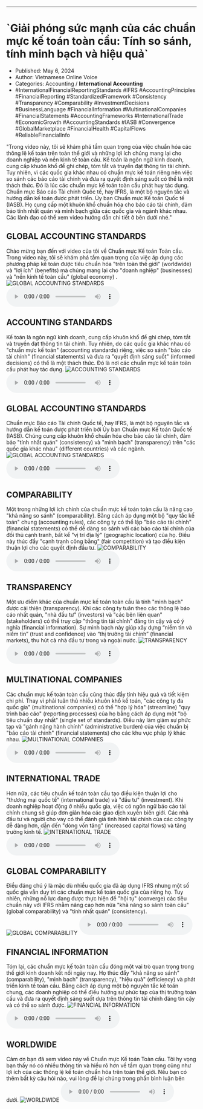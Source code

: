 
---

# \`Giải phóng sức mạnh của các chuẩn mực kế toán toàn cầu: Tính so sánh, tính minh bạch và hiệu quả\`

- Published: May 6, 2024
- Author: Vietnamese Online Voice
- Categories: Accounting / **International Accounting**
- #InternationalFinancialReportingStandards #IFRS #AccountingPrinciples #FinancialReporting #StandardizedFramework #Consistency #Transparency #Comparability #InvestmentDecisions #BusinessLanguage #FinancialInformation #MultinationalCompanies #FinancialStatements #AccountingFrameworks #InternationalTrade #EconomicGrowth #AccountingStandards #IASB #Convergence #GlobalMarketplace #FinancialHealth #CapitalFlows #ReliableFinancialInfo

"Trong video này, tôi sẽ khám phá tầm quan trọng của việc chuẩn hóa các thông lệ kế toán trên toàn thế giới và những lợi ích chúng mang lại cho doanh nghiệp và nền kinh tế toàn cầu. Kế toán là ngôn ngữ kinh doanh, cung cấp khuôn khổ để ghi chép, tóm tắt và truyền đạt thông tin tài chính. Tuy nhiên, vì các quốc gia khác nhau có chuẩn mực kế toán riêng nên việc so sánh các báo cáo tài chính và đưa ra quyết định sáng suốt có thể là một thách thức. Đó là lúc các chuẩn mực kế toán toàn cầu phát huy tác dụng. Chuẩn mực Báo cáo Tài chính Quốc tế, hay IFRS, là một bộ nguyên tắc và hướng dẫn kế toán được phát triển. Ủy ban Chuẩn mực Kế toán Quốc tế (IASB). Họ cung cấp một khuôn khổ chuẩn hóa cho báo cáo tài chính, đảm bảo tính nhất quán và minh bạch giữa các quốc gia và ngành khác nhau. Các lãnh đạo có thể xem video hướng dẫn chi tiết ở bên dưới nhé."


## GLOBAL ACCOUNTING STANDARDS

Chào mừng bạn đến với video của tôi về Chuẩn mực Kế toán Toàn cầu. Trong video này, tôi sẽ khám phá tầm quan trọng của việc áp dụng các phương pháp kế toán được tiêu chuẩn hóa "trên toàn thế giới" (worldwide) và "lợi ích" (benefits) mà chúng mang lại cho "doanh nghiệp" (businesses) và "nền kinh tế toàn cầu" (global economy) .
![GLOBAL ACCOUNTING STANDARDS](https://http-archiver-apis-production-80.schnworks.com/storage/images/transitions/2024-05-06/transition--46620188402-Montserrat-Bold-283593.jpg)
<audio controls>
    <source src="https://http-archiver-apis-production-80.schnworks.com/storage/storage/audio/file-20711572131.mp3" type="audio/mpeg">
</audio>



## ACCOUNTING STANDARDS

Kế toán là ngôn ngữ kinh doanh, cung cấp khuôn khổ để ghi chép, tóm tắt và truyền đạt thông tin tài chính. Tuy nhiên, do các quốc gia khác nhau có "chuẩn mực kế toán" (accounting standards) riêng, việc so sánh "báo cáo tài chính" (financial statements) và đưa ra "quyết định sáng suốt" (informed decisions) có thể là một thách thức. Đó là nơi các chuẩn mực kế toán toàn cầu phát huy tác dụng.
![ACCOUNTING STANDARDS](https://http-archiver-apis-production-80.schnworks.com/storage/images/transitions/2024-05-06/transition--43530483501-Montserrat-Black-7B1FA2.jpg)
<audio controls>
    <source src="https://http-archiver-apis-production-80.schnworks.com/storage/storage/audio/file-8440974341.mp3" type="audio/mpeg">
</audio>



## GLOBAL ACCOUNTING STANDARDS

Chuẩn mực Báo cáo Tài chính Quốc tế, hay IFRS, là một bộ nguyên tắc và hướng dẫn kế toán được phát triển bởi Ủy ban Chuẩn mực Kế toán Quốc tế (IASB). Chúng cung cấp khuôn khổ chuẩn hóa cho báo cáo tài chính, đảm bảo "tính nhất quán" (consistency) và "minh bạch" (transparency) trên "các quốc gia khác nhau" (different countries) và các ngành.
![GLOBAL ACCOUNTING STANDARDS](https://http-archiver-apis-production-80.schnworks.com/storage/images/transitions/2024-05-06/transition--21853899987-Montserrat-ExtraBold-4A148C.jpg)
<audio controls>
    <source src="https://http-archiver-apis-production-80.schnworks.com/storage/storage/audio/file-3481332095.mp3" type="audio/mpeg">
</audio>



## COMPARABILITY

Một trong những lợi ích chính của chuẩn mực kế toán toàn cầu là nâng cao "khả năng so sánh" (comparability). Bằng cách áp dụng một bộ "quy tắc kế toán" chung (accounting rules), các công ty có thể lập "báo cáo tài chính" (financial statements) có thể dễ dàng so sánh với các báo cáo tài chính của đối thủ cạnh tranh, bất kể "vị trí địa lý" (geographic location) của họ. Điều này thúc đẩy "cạnh tranh công bằng" (fair competition) và tạo điều kiện thuận lợi cho các quyết định đầu tư.
![COMPARABILITY](https://http-archiver-apis-production-80.schnworks.com/storage/images/transitions/2024-05-06/transition--13388748716-Montserrat-Medium-004895.jpg)
<audio controls>
    <source src="https://http-archiver-apis-production-80.schnworks.com/storage/storage/audio/file-9269859972.mp3" type="audio/mpeg">
</audio>



## TRANSPARENCY

Một ưu điểm khác của chuẩn mực kế toán toàn cầu là tính "minh bạch" được cải thiện (transparency). Khi các công ty tuân theo các thông lệ báo cáo nhất quán, "nhà đầu tư" (investors) và "các bên liên quan" (stakeholders) có thể truy cập "thông tin tài chính" đáng tin cậy và có ý nghĩa (financial information). Sự minh bạch này giúp xây dựng “niềm tin và niềm tin” (trust and confidence) vào “thị trường tài chính” (financial markets), thu hút cả nhà đầu tư trong và ngoài nước.
![TRANSPARENCY](https://http-archiver-apis-production-80.schnworks.com/storage/images/transitions/2024-05-06/transition-47866178880-Montserrat-SemiBold-512DA8.jpg)
<audio controls>
    <source src="https://http-archiver-apis-production-80.schnworks.com/storage/storage/audio/file-414362975.mp3" type="audio/mpeg">
</audio>



## MULTINATIONAL COMPANIES

Các chuẩn mực kế toán toàn cầu cũng thúc đẩy tính hiệu quả và tiết kiệm chi phí. Thay vì phải tuân thủ nhiều khuôn khổ kế toán, "các công ty đa quốc gia" (multinational companies) có thể "hợp lý hóa" (streamline) "quy trình báo cáo" (reporting processes) của họ bằng cách áp dụng một "bộ tiêu chuẩn duy nhất" (single set of standards). Điều này làm giảm sự phức tạp và "gánh nặng hành chính" (administrative burden) của việc chuẩn bị "báo cáo tài chính" (financial statements) cho các khu vực pháp lý khác nhau.
![MULTINATIONAL COMPANIES](https://http-archiver-apis-production-80.schnworks.com/storage/images/transitions/2024-05-06/transition-2642454228-Montserrat-Black-1A237E.jpg)
<audio controls>
    <source src="https://http-archiver-apis-production-80.schnworks.com/storage/storage/audio/file-5095533857.mp3" type="audio/mpeg">
</audio>



## INTERNATIONAL TRADE

Hơn nữa, các tiêu chuẩn kế toán toàn cầu tạo điều kiện thuận lợi cho "thương mại quốc tế" (international trade) và "đầu tư" (investment). Khi doanh nghiệp hoạt động ở nhiều quốc gia, việc có ngôn ngữ báo cáo tài chính chung sẽ giúp đơn giản hóa các giao dịch xuyên biên giới. Các nhà đầu tư và người cho vay có thể đánh giá tình hình tài chính của các công ty dễ dàng hơn, dẫn đến "dòng vốn tăng" (increased capital flows) và tăng trưởng kinh tế.
![INTERNATIONAL TRADE](https://http-archiver-apis-production-80.schnworks.com/storage/images/transitions/2024-05-06/transition--2983743014-Montserrat-Black-1A237E.jpg)
<audio controls>
    <source src="https://http-archiver-apis-production-80.schnworks.com/storage/storage/audio/file-13641823453.mp3" type="audio/mpeg">
</audio>



## GLOBAL COMPARABILITY

Điều đáng chú ý là mặc dù nhiều quốc gia đã áp dụng IFRS nhưng một số quốc gia vẫn duy trì các chuẩn mực kế toán quốc gia của riêng họ. Tuy nhiên, những nỗ lực đang được thực hiện để "hội tụ" (converge) các tiêu chuẩn này với IFRS nhằm nâng cao hơn nữa "khả năng so sánh toàn cầu" (global comparability) và "tính nhất quán" (consistency).
![GLOBAL COMPARABILITY](https://http-archiver-apis-production-80.schnworks.com/storage/images/transitions/2024-05-06/transition--21752446086-Montserrat-SemiBold-4A148C.jpg)
<audio controls>
    <source src="https://http-archiver-apis-production-80.schnworks.com/storage/storage/audio/file-45944243.mp3" type="audio/mpeg">
</audio>



## FINANCIAL INFORMATION

Tóm lại, các chuẩn mực kế toán toàn cầu đóng một vai trò quan trọng trong thế giới kinh doanh kết nối ngày nay. Họ thúc đẩy "khả năng so sánh" (comparability), "minh bạch" (transparency), "hiệu quả" (efficiency) và phát triển kinh tế toàn cầu. Bằng cách áp dụng một bộ nguyên tắc kế toán chung, các doanh nghiệp có thể điều hướng sự phức tạp của thị trường toàn cầu và đưa ra quyết định sáng suốt dựa trên thông tin tài chính đáng tin cậy và có thể so sánh được.
![FINANCIAL INFORMATION](https://http-archiver-apis-production-80.schnworks.com/storage/images/transitions/2024-05-06/transition--2908781829-Montserrat-SemiBold-9C27B0.jpg)
<audio controls>
    <source src="https://http-archiver-apis-production-80.schnworks.com/storage/storage/audio/file-10459843496.mp3" type="audio/mpeg">
</audio>



## WORLDWIDE

Cảm ơn bạn đã xem video này về Chuẩn mực Kế toán Toàn cầu. Tôi hy vọng bạn thấy nó có nhiều thông tin và hiểu rõ hơn về tầm quan trọng cũng như lợi ích của các thông lệ kế toán chuẩn hóa trên toàn thế giới. Nếu bạn có thêm bất kỳ câu hỏi nào, vui lòng để lại chúng trong phần bình luận bên dưới.
![WORLDWIDE](https://http-archiver-apis-production-80.schnworks.com/storage/images/transitions/2024-05-06/transition--1120524097-Montserrat-SemiBold-9C27B0.jpg)
<audio controls>
    <source src="https://http-archiver-apis-production-80.schnworks.com/storage/storage/audio/file-23989129457.mp3" type="audio/mpeg">
</audio>

